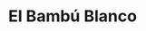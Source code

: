 ---
title: "El Bambú Blanco"
url: /ciudad-autonoma-de-buenos-aires/el-bambu-blanco/
shop: lavandería
---